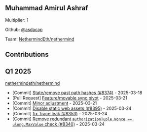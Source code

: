
## Muhammad Amirul Ashraf
Multiplier: 1

Github: [@asdacap](https://github.com/asdacap)

Team: [NethermindEth/nethermind](https://github.com/NethermindEth/nethermind/pulls?q=author%3Aasdacap)

## Contributions

## Q1 2025

[nethermindeth/nethermind](https://github.com/nethermindeth/nethermind)
* [Commit] [State/remove past path hashes (#8374)](https://github.com/NethermindEth/nethermind/commit/453c5831f62964af0a3f7a31bb53cb33309060eb) - 2025-03-18
* [Pull Request] [Feature/movable sync pivot](https://github.com/NethermindEth/nethermind/pull/8401) - 2025-03-21
* [Commit] [Minor adjustment](https://github.com/NethermindEth/nethermind/commit/461ddacccc386ced5864ea847ac1317f40e82d04) - 2025-03-21
* [Commit] [Disable static web assets (#8395)](https://github.com/NethermindEth/nethermind/commit/ca0ae96a68c6f527febde43e452d3c0c05c4da15) - 2025-03-24
* [Commit] [fix Trace leak (#8353)](https://github.com/NethermindEth/nethermind/commit/753d01f5b36d6f34d2703436bd565d625cc4f1e0) - 2025-03-24
* [Commit] [Remove redundant `authorizationTuple.Nonce == ulong.MaxValue` check (#8340)](https://github.com/NethermindEth/nethermind/commit/38d323b5002a2f17281e689f62ad7ae72dd549be) - 2025-03-24
